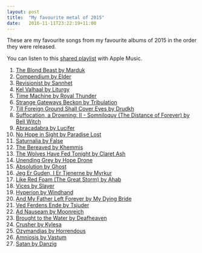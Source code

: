 ```yaml
---
layout: post
title:  "My favourite metal of 2015"
date:   2016-11-11T23:22:19+11:00
---
```


These are my favourite songs from my favourite albums of 2015 in the order they were released.

You can listen to this [shared playlist][] with Apple Music.

[shared playlist]: https://itunes.apple.com/au/playlist/idpl.f17adb19513c43c7addfefd45a329991

1. [The Blond Beast by Marduk](https://itunes.apple.com/album/id1056497943?i=1056497946) <!-- 2015-01-19 -->
1. [Compendium by Elder](https://itunes.apple.com/album/id949086179?i=949086190) <!-- 2015-02-27 -->
1. [Revisionist by Sannhet](https://itunes.apple.com/album/id964306162?i=964306166) <!-- 2015-03-03 -->
1. [Kel Valhaal by Liturgy](https://itunes.apple.com/album/id963239634?i=963239640) <!-- 2015-03-24 -->
1. [Time Machine by Royal Thunder](https://itunes.apple.com/album/id963913145?i=963913153) <!-- 2015-04-07 -->
1. [Strange Gateways Beckon by Tribulation](https://itunes.apple.com/album/id1056468667?i=1056468871) <!-- 2015-04-20 -->
1. [Till Foreign Ground Shall Cover Eyes by Drudkh](https://itunes.apple.com/album/id973680730?i=973680744) <!-- 2015-04-20 -->
1. [Suffocation, a Drowning: II - Somniloquy (The Distance of Forever) by Bell Witch](https://itunes.apple.com/album/id979739886?i=979739889) <!-- 2015-04-28 -->
1. [Abracadabra by Lucifer](https://itunes.apple.com/album/id987232553?i=987232556) <!-- 2015-05-25 -->
1. [No Hope in Sight by Paradise Lost](https://itunes.apple.com/album/id1056440839?i=1056440840) <!-- 2015-06-01 -->
1. [Saturnalia by False](https://itunes.apple.com/album/id992762466?i=992762475) <!-- 2015-06-16 -->
1. [The Bereaved by Khemmis](https://itunes.apple.com/album/id1011000909?i=1011001170) <!-- 2015-07-07 -->
1. [The Wolves Have Fed Tonight by Claret Ash](https://itunes.apple.com/album/id1042662229?i=1042662857) <!-- 2015-07-08 -->
1. [Unending Grey by Hope Drone](https://itunes.apple.com/album/id993017003?i=993017006) <!-- 2015-07-24 -->
1. [Absolution by Ghost](https://itunes.apple.com/album/id1002145341?i=1002145352) <!-- 2015-08-21 -->
1. [Jeg Er Guden, I Er Tjenerne by Myrkur](https://itunes.apple.com/album/id992506564?i=992506750) <!-- 2015-08-21 -->
1. [Like Red Foam (The Great Storm) by Ahab](https://itunes.apple.com/album/id1020635520?i=1020637057) <!-- 2015-08-28 -->
1. [Vices by Slayer](https://itunes.apple.com/album/id1006885945?i=1006886731) <!-- 2015-09-11 -->
1. [Hyperion by Windhand](https://itunes.apple.com/album/id1009392659?i=1009393052) <!-- 2015-09-18 -->
1. [And My Father Left Forever by My Dying Bride](https://itunes.apple.com/album/id1021271639?i=1021271641) <!-- 2015-09-18 -->
1. [Ved Ferdens Ende by Tsjuder](https://itunes.apple.com/album/id1022879001?i=1022879257) <!-- 2015-09-18 -->
1. [Ad Nauseam by Moonreich](https://itunes.apple.com/album/id1027433870?i=1027434483) <!-- 2015-09-19 -->
1. [Brought to the Water by Deafheaven](https://itun.es/au/exa98?i=1022625621) <!-- 2015-10-02 -->
1. [Crusher by Kylesa](https://itunes.apple.com/album/id1022827496?i=1022827498) <!-- 2015-10-02 -->
1. [Ozymandias by Horrendous](https://itunes.apple.com/album/id1038149683?i=1038149688) <!-- 2015-10-30 -->
1. [Amniosis by Vastum](https://itunes.apple.com/album/id1046139574?i=1046139653) <!-- 2015-11-03 -->
1. [Satan by Danzig](https://itunes.apple.com/album/id1049822997?i=1049823781) <!-- 2015-11-27 -->
